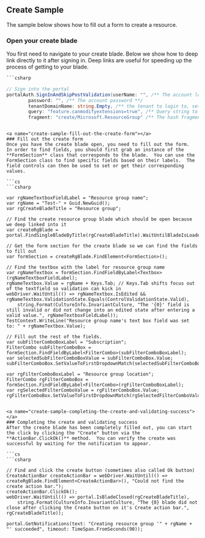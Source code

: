 
<a name="create-sample"></a>
## Create Sample
The sample below shows how to fill out a form to create a resource.

<a name="create-sample-open-your-create-blade"></a>
### Open your create blade
You first need to navigate to your create blade.  Below we show how to deep link directly to it after signing in.  Deep links are useful for speeding up the process of getting to your blade.  

```cs
```csharp

// Sign into the portal
portalAuth.SignInAndSkipPostValidation(userName: "", /** The account login to use.  Note Multi Factor Authentication (MFA) is not supported, you must use an account that does not require MFA **/
        password: "", /** The account password **/
        tenantDomainName: string.Empty, /** the tenant to login to, set only if you need to login to a specific tenant **/
        query: "feature.canmodifyextensions=true", /** Query string to use when navigating to the portal.  **/
        fragment: "create/Microsoft.ResourceGroup" /** The hash fragment, we use this to navigate directly to the create blade on sign in. **/);

```
```

<a name="create-sample-fill-out-the-create-form"></a>
### Fill out the create form
Once you have the create blade open, you need to fill out the form.  In order to find fields, you should first grab an instance of the **FormSection** class that corresponds to the blade.  You can use the FormSection class to find specific fields based on their labels.  The field controls can then be used to set or get their corresponding values.

```cs
```csharp

var rgNameTextboxFieldLabel = "Resource group name";
var rgName = "Test-" + Guid.NewGuid();
var rgCreateBladeTitle = "Resource group";

// Find the create resource group blade which should be open because we deep linked into it
var createRgBlade = portal.FindSingleBladeByTitle(rgCreateBladeTitle).WaitUntilBladeIsLoaded().WaitUntilAllPartsAreLoaded();

// Get the form section for the create blade so we can find the fields to fill out
var formSection = createRgBlade.FindElement<FormSection>();

// Find the textbox with the label for resource group name
var rgNameTextbox = formSection.FindFieldByLabel<Textbox>(rgNameTextboxFieldLabel);
rgNameTextbox.Value = rgName + Keys.Tab; // Keys.Tab shifts focus out of the textfield so validation can kick in
webDriver.WaitUntil(() => rgNameTextbox.IsEdited && rgNameTextbox.ValidationState.Equals(ControlValidationState.Valid),
    string.Format(CultureInfo.InvariantCulture, "The '{0}' field is still invalid or did not change into an edited state after entering a valid value.", rgNameTextboxFieldLabel));
TestContext.WriteLine("Resource group name's text box field was set to: " + rgNameTextbox.Value);

// Fill out the rest of the fields.
var subFilterComboBoxLabel = "Subscription";
FilterCombo subFilterComboBox = formSection.FindFieldByLabel<FilterCombo>(subFilterComboBoxLabel);
var selectedSubFilterComboBoxValue = subFilterComboBox.Value;
subFilterComboBox.SetValueToFirstDropdownMatch(selectedSubFilterComboBoxValue);

var rgFilterComboBoxLabel = "Resource group location";
FilterCombo rgFilterComboBox = formSection.FindFieldByLabel<FilterCombo>(rgFilterComboBoxLabel);
var rgSelectedFilterComboValue = rgFilterComboBox.Value;
rgFilterComboBox.SetValueToFirstDropdownMatch(rgSelectedFilterComboValue);

```
```

<a name="create-sample-completing-the-create-and-validating-success"></a>
### Completing the create and validating success
After the create blade has been completely filled out, you can start the click by clicking the "Create" button via the **ActionBar.ClickOk()** method.  You can verify the create was successful by waiting for the notification to appear.  

```cs
```csharp

// Find and click the create button (sometimes also called Ok button)
CreateActionBar createActionBar = webDriver.WaitUntil(() => createRgBlade.FindElement<CreateActionBar>(), "Could not find the create action bar.");
createActionBar.ClickOk();
webDriver.WaitUntil(() => portal.IsBladeClosed(rgCreateBladeTitle),
    string.Format(CultureInfo.InvariantCulture, "The {0} blade did not close after clicking the Create button on it's Create action bar.", rgCreateBladeTitle));

portal.GetNotifications(text: "Creating resource group '" + rgName + "' succeeded", timeout: TimeSpan.FromSeconds(90));

```
```
